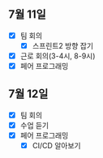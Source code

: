## 7월 11일

- [x] 팀 회의
  - [x] 스프린트2 방향 잡기
- [x] 근로 회의(3-4시, 8-9시)
- [x] 페어 프로그래밍

## 7월 12일

- [x] 팀 회의
- [x] 수업 듣기
- [x] 페어 프로그래밍
  - [x] CI/CD 알아보기
